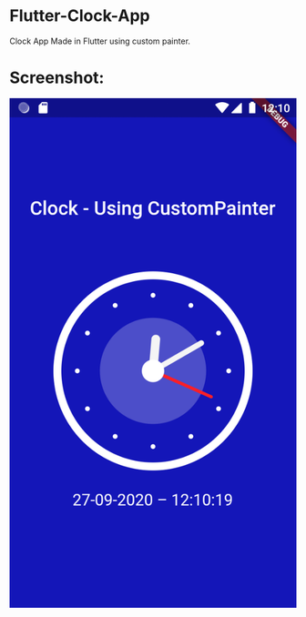 # Flutter-Clock-App
Clock App Made in Flutter using custom painter.

# Screenshot:

<img src="Screenshot/Screenshot.png" >
